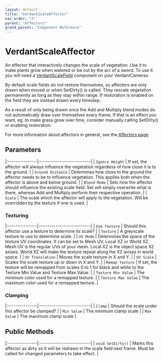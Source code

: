 ```yaml
---
layout: default
title: "VerdantScaleAffector"
nav_order: "2"
parent: "Affectors"
grand_parent: "Component Reference"
---
```


# VerdantScaleAffector
An affector that interactively changes the scale of vegetation. Use it to make plants grow when watered or be cut by the arc of a sword. To use it you will need a [VerdantScaleField](../Fields/VerdantScaleField.html) component on your VerdantCameras.  

By default scale fields do not restore themselves, so affectors are only drawn when moved or when SetDirty() is called. They rescale vegetation permanently as long as they stay within range. If restoration is enabled on the field they are instead drawn every timestep. 

As a result of only being drawn once the Add and Multiply blend modes do not automatically draw over themselves every frame. If that is an effect you want, eg. to make grass grow over time, consider manually calling SetDirty() or enabling restoration.

For more information about affectors in general, see the [Affectors page](index.html). 


## Parameters

|:---------------|:--------------------------|
| `Ignore Height` | If set, the affector will always influence the vegetation regardless of how close it is to the ground.  |
| `Ground Distance` | Determines how close to the ground the affector needs to be to influence vegetation. This applies both when the affector is above and below ground. |
| `Blend Mode` | Sets how the affector should influence the existing scale field. Set will simply overwrite what is there, whereas Add and Multiply perform their respective operation. |
| `Scale` | The scale which the affector will apply to the vegetation. Will be overridden by the texture if one is used. |

### Texturing

|:---------------|:--------------------------|
| `Use Texture` | Should this affector use a texture to determine its scale? |
| `Texture` | A greyscale texture to use to determine scale. |
| `UV Mode` | Determines the space of the texture UV coordinates. It can be set to Mesh UV, Local XZ or World XZ. Mesh UV is the regular UVs of your mesh. Local XZ is the object space XZ axises. World XZ will make the texture repeat along the XZ axises in world space. |
| `UV Translation` | Moves the scale texture in X and Y. |
| `UV Scale` | Scales the scale texture up or down in X and Y. |
| `Remap Texture` | If set, the texture will be remapped from scales 0 to 1 for black and white to the Texture Min Value and Texture Max Value.  |
| `Texture Min Value` | The minimum color used for a remapped texture. |
| `Texture Max Value` | The maximum color used for a remapped texture. |

### Clamping

|:---------------|:--------------------------|
| `Clamp` | Should the scale under this affector be clamped? |
| `Min Value` | The minimum clamp scale |
| `Max Value` | The maximum clamp scale |

## Public Methods

|:---------------|:--------------------------|
| `void SetDirty()` | Marks this affector as dirty so it will be redrawn in the scale field next frame. Must be called for changed parameters to take effect. |



